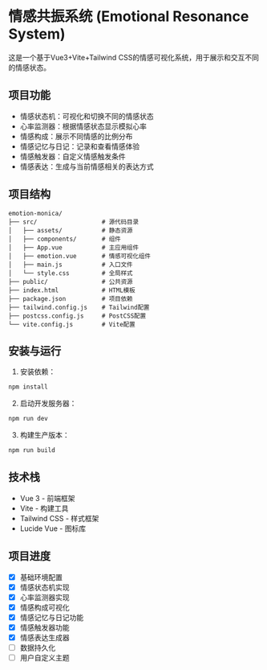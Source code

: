 # 情感共振系统 (Emotional Resonance System)

这是一个基于Vue3+Vite+Tailwind CSS的情感可视化系统，用于展示和交互不同的情感状态。

## 项目功能

- 情感状态机：可视化和切换不同的情感状态
- 心率监测器：根据情感状态显示模拟心率
- 情感构成：展示不同情感的比例分布
- 情感记忆与日记：记录和查看情感体验
- 情感触发器：自定义情感触发条件
- 情感表达：生成与当前情感相关的表达方式

## 项目结构

```
emotion-monica/
├── src/                  # 源代码目录
│   ├── assets/           # 静态资源
│   ├── components/       # 组件
│   ├── App.vue           # 主应用组件
│   ├── emotion.vue       # 情感可视化组件
│   ├── main.js           # 入口文件
│   └── style.css         # 全局样式
├── public/               # 公共资源
├── index.html            # HTML模板
├── package.json          # 项目依赖
├── tailwind.config.js    # Tailwind配置
├── postcss.config.js     # PostCSS配置
└── vite.config.js        # Vite配置
```

## 安装与运行

1. 安装依赖：
```bash
npm install
```

2. 启动开发服务器：
```bash
npm run dev
```

3. 构建生产版本：
```bash
npm run build
```

## 技术栈

- Vue 3 - 前端框架
- Vite - 构建工具
- Tailwind CSS - 样式框架
- Lucide Vue - 图标库

## 项目进度

- [x] 基础环境配置
- [x] 情感状态机实现
- [x] 心率监测器实现
- [x] 情感构成可视化
- [x] 情感记忆与日记功能
- [x] 情感触发器功能
- [x] 情感表达生成器
- [ ] 数据持久化
- [ ] 用户自定义主题

